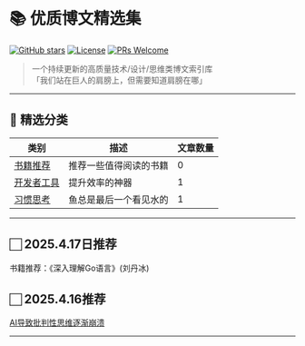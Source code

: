# 📚 优质博文精选集

[![GitHub stars](https://img.shields.io/github/stars/Zhonghe-zhao/awesome-blogs?style=social)](https://github.com/Zhonghe-zhao/awesome-blogs)
[![License](https://img.shields.io/badge/license-MIT-blue.svg)](LICENSE)
[![PRs Welcome](https://img.shields.io/badge/PRs-welcome-brightgreen.svg)](CONTRIBUTING.md)

> 一个持续更新的高质量技术/设计/思维类博文索引库  
> 「我们站在巨人的肩膀上，但需要知道肩膀在哪」

---

## 🌟 精选分类

| 类别                | 描述                          | 文章数量 |
|---------------------|-------------------------------|---------|
| [书籍推荐](/blogs/books)    | 推荐一些值得阅读的书籍          | 0       |
| [开发者工具](/blogs/tools)     | 提升效率的神器                | 1       |
| [习惯思考](/blogs/thinking)    | 鱼总是最后一个看见水的              | 1       |

---

## 🏻 2025.4.17日推荐  <!-- auto-update-date -->

书籍推荐：《深入理解Go语言》(刘丹冰)

## 🏻 2025.4.16推荐  <!-- auto-update-date -->

[AI导致批判性思维逐渐崩溃](https://www.dutchosintguy.com/post/the-slow-collapse-of-critical-thinking-in-osint-due-to-ai)

---
